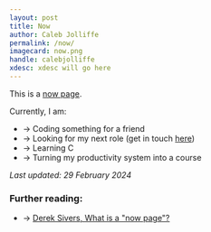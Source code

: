 ```yaml
---
layout: post
title: Now
author: Caleb Jolliffe
permalink: /now/
imagecard: now.png
handle: calebjolliffe
xdesc: xdesc will go here
---
```


This is a [now page](https://nownownow.com/about).

Currently, I am:
- → Coding something for a friend
- → Looking for my next role (get in touch [here](mailto:calebjolliffe@proton.me))
- → Learning C
- → Turning my productivity system into a course

*Last updated: 29 February 2024*

### Further reading:
- → [Derek Sivers, What is a "now page"?](https://nownownow.com/about)